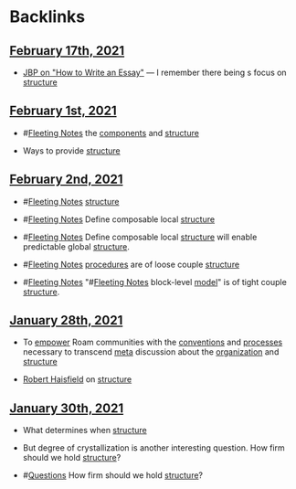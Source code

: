 
# Backlinks
## [February 17th, 2021](<February 17th, 2021.md>)
- [JBP on "How to Write an Essay"](https://medium.com/practicecomesfirst/dr-jordan-b-petersons-10-step-guide-to-clearer-thinking-through-essay-writing-1ab79a94937) — I remember there being s focus on [structure](<structure.md>)

## [February 1st, 2021](<February 1st, 2021.md>)
- #[Fleeting Notes](<Fleeting Notes.md>) the [components](<components.md>) and [structure](<structure.md>)

- Ways to provide [structure](<structure.md>)

## [February 2nd, 2021](<February 2nd, 2021.md>)
- #[Fleeting Notes](<Fleeting Notes.md>) [structure](<structure.md>)

- #[Fleeting Notes](<Fleeting Notes.md>) Define composable local [structure](<structure.md>)

- #[Fleeting Notes](<Fleeting Notes.md>) Define composable local [structure](<structure.md>) will enable predictable global [structure](<structure.md>).

- #[Fleeting Notes](<Fleeting Notes.md>) [procedures](<procedures.md>) are of loose couple [structure](<structure.md>)

- #[Fleeting Notes](<Fleeting Notes.md>) "#[Fleeting Notes](<Fleeting Notes.md>) block-level [model](<model.md>)" is of tight couple [structure](<structure.md>).

## [January 28th, 2021](<January 28th, 2021.md>)
- To [empower](<empower.md>) Roam communities with the [conventions](<conventions.md>) and [processes](<processes.md>) necessary to transcend [meta](<meta.md>) discussion about the [organization](<organization.md>) and [structure](<structure.md>)

- [Robert Haisfield](<Robert Haisfield.md>) on [structure](<structure.md>)

## [January 30th, 2021](<January 30th, 2021.md>)
- What determines when [structure](<structure.md>)

- But degree of crystallization is another interesting question. How firm should we hold [structure](<structure.md>)?

- #[Questions](<Questions.md>) How firm should we hold [structure](<structure.md>)?

